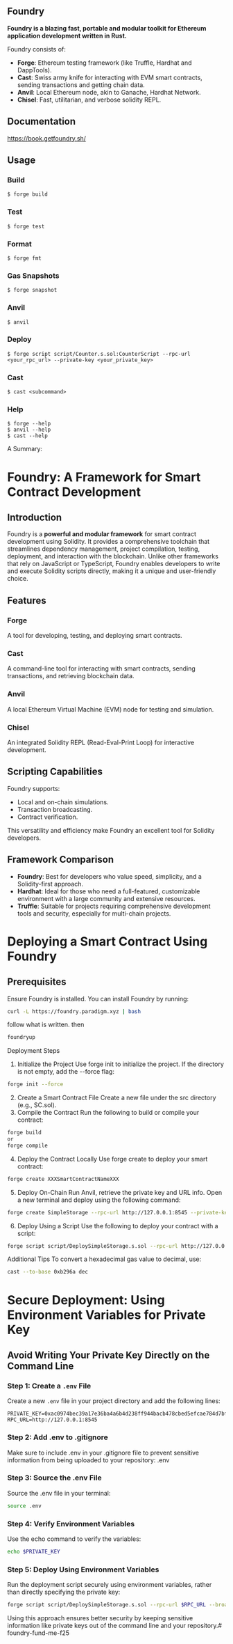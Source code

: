 ## Foundry

**Foundry is a blazing fast, portable and modular toolkit for Ethereum application development written in Rust.**

Foundry consists of:

-   **Forge**: Ethereum testing framework (like Truffle, Hardhat and DappTools).
-   **Cast**: Swiss army knife for interacting with EVM smart contracts, sending transactions and getting chain data.
-   **Anvil**: Local Ethereum node, akin to Ganache, Hardhat Network.
-   **Chisel**: Fast, utilitarian, and verbose solidity REPL.

## Documentation

https://book.getfoundry.sh/

## Usage

### Build

```shell
$ forge build
```

### Test

```shell
$ forge test
```

### Format

```shell
$ forge fmt
```

### Gas Snapshots

```shell
$ forge snapshot
```

### Anvil

```shell
$ anvil
```

### Deploy

```shell
$ forge script script/Counter.s.sol:CounterScript --rpc-url <your_rpc_url> --private-key <your_private_key>
```

### Cast

```shell
$ cast <subcommand>
```

### Help

```shell
$ forge --help
$ anvil --help
$ cast --help
```

A Summary:

# Foundry: A Framework for Smart Contract Development

## Introduction
Foundry is a **powerful and modular framework** for smart contract development using Solidity. It provides a comprehensive toolchain that streamlines dependency management, project compilation, testing, deployment, and interaction with the blockchain. Unlike other frameworks that rely on JavaScript or TypeScript, Foundry enables developers to write and execute Solidity scripts directly, making it a unique and user-friendly choice.

## Features
### Forge
A tool for developing, testing, and deploying smart contracts.

### Cast
A command-line tool for interacting with smart contracts, sending transactions, and retrieving blockchain data.

### Anvil
A local Ethereum Virtual Machine (EVM) node for testing and simulation.

### Chisel
An integrated Solidity REPL (Read-Eval-Print Loop) for interactive development.

## Scripting Capabilities
Foundry supports:
- Local and on-chain simulations.
- Transaction broadcasting.
- Contract verification.

This versatility and efficiency make Foundry an excellent tool for Solidity developers.

## Framework Comparison
- **Foundry**: Best for developers who value speed, simplicity, and a Solidity-first approach.
- **Hardhat**: Ideal for those who need a full-featured, customizable environment with a large community and extensive resources.
- **Truffle**: Suitable for projects requiring comprehensive development tools and security, especially for multi-chain projects.


# Deploying a Smart Contract Using Foundry

## Prerequisites
Ensure Foundry is installed. You can install Foundry by running:
```bash
curl -L https://foundry.paradigm.xyz | bash
``` 
follow what is written. then 
```bash
foundryup
```

Deployment Steps
1. Initialize the Project
Use forge init to initialize the project. If the directory is not empty, add the --force flag:
```bash
forge init --force
```
2. Create a Smart Contract File
Create a new file under the src directory (e.g., SC.sol).
3. Compile the Contract
Run the following to build or compile your contract:
```bash
forge build
or
forge compile
```
4. Deploy the Contract Locally
Use forge create to deploy your smart contract:
```bash
forge create XXXSmartContractNameXXX
```
5. Deploy On-Chain
Run Anvil, retrieve the private key and URL info.
Open a new terminal and deploy using the following command:
```bash
forge create SimpleStorage --rpc-url http://127.0.0.1:8545 --private-key 0xac0974bec39a17e36ba4a6b4d238ff944bacb478cbed5efcae784d7bf4f2ff80 --interactive
```
6. Deploy Using a Script
Use the following to deploy your contract with a script:
```bash
forge script script/DeploySimpleStorage.s.sol --rpc-url http://127.0.0.1:8545 --broadcast --private-key 0xac0974bec39a17e36ba4a6b4d238ff944bacb478cbed5efcae784d7bf4f2ff80
```
Additional Tips
To convert a hexadecimal gas value to decimal, use:
```bash
cast --to-base 0xb296a dec
```

# Secure Deployment: Using Environment Variables for Private Key

## Avoid Writing Your Private Key Directly on the Command Line

### Step 1: Create a `.env` File
Create a new `.env` file in your project directory and add the following lines:
```
PRIVATE_KEY=0xac0974bec39a17e36ba4a6b4d238ff944bacb478cbed5efcae784d7bf4f2ff80
RPC_URL=http://127.0.0.1:8545
```
### Step 2: Add .env to .gitignore
Make sure to include .env in your .gitignore file to prevent sensitive information from being uploaded to your repository:
.env
### Step 3: Source the .env File
Source the .env file in your terminal:
```bash
source .env
```
### Step 4: Verify Environment Variables
Use the echo command to verify the variables:
```bash
echo $PRIVATE_KEY
```
### Step 5: Deploy Using Environment Variables
Run the deployment script securely using environment variables, rather than directly specifying the private key:
```bash
forge script script/DeploySimpleStorage.s.sol --rpc-url $RPC_URL --broadcast --private-key $PRIVATE_KEY 
```
Using this approach ensures better security by keeping sensitive information like private keys out of the command line and your repository.# foundry-fund-me-f25
